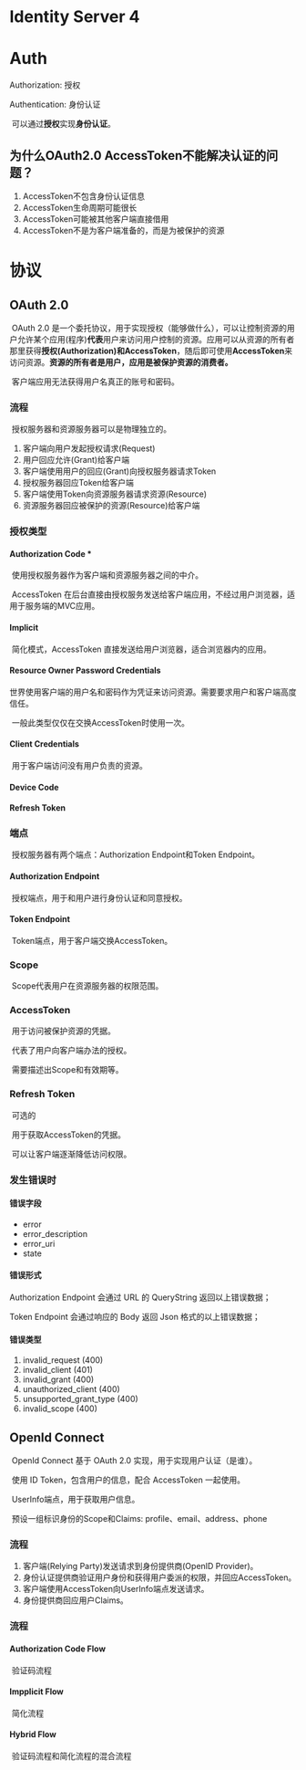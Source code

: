 # Identity Server 4

# Auth

Authorization: 授权

Authentication: 身份认证

​	可以通过**授权**实现**身份认证**。

## 为什么OAuth2.0 AccessToken不能解决认证的问题？

1. AccessToken不包含身份认证信息
2. AccessToken生命周期可能很长
3. AccessToken可能被其他客户端直接借用
4. AccessToken不是为客户端准备的，而是为被保护的资源

# 协议

## OAuth 2.0

​	OAuth 2.0 是一个委托协议，用于实现授权（能够做什么），可以让控制资源的用户允许某个应用(程序)**代表**用户来访问用户控制的资源。应用可以从资源的所有者那里获得**授权(Authorization)**和**AccessToken**，随后即可使用**AccessToken**来访问资源。**资源的所有者是用户，应用是被保护资源的消费者。**

​	客户端应用无法获得用户名真正的账号和密码。

### 流程

​	授权服务器和资源服务器可以是物理独立的。

1. 客户端向用户发起授权请求(Request)
2. 用户回应允许(Grant)给客户端
3. 客户端使用用户的回应(Grant)向授权服务器请求Token
4. 授权服务器回应Token给客户端
5. 客户端使用Token向资源服务器请求资源(Resource)
6. 资源服务器回应被保护的资源(Resource)给客户端

### 授权类型

#### Authorization Code *

​	使用授权服务器作为客户端和资源服务器之间的中介。

​	AccessToken 在后台直接由授权服务发送给客户端应用，不经过用户浏览器，适用于服务端的MVC应用。

#### Implicit

​	简化模式，AccessToken 直接发送给用户浏览器，适合浏览器内的应用。

#### Resource Owner Password Credentials

​	世界使用客户端的用户名和密码作为凭证来访问资源。需要要求用户和客户端高度信任。

​	一般此类型仅仅在交换AccessToken时使用一次。

#### Client Credentials

​	用于客户端访问没有用户负责的资源。

#### Device Code

#### Refresh Token

### 端点

​	授权服务器有两个端点：Authorization Endpoint和Token Endpoint。

#### Authorization Endpoint

​	授权端点，用于和用户进行身份认证和同意授权。

#### Token Endpoint

​	Token端点，用于客户端交换AccessToken。

### Scope

​	Scope代表用户在资源服务器的权限范围。

### AccessToken

​	用于访问被保护资源的凭据。

​	代表了用户向客户端办法的授权。

​	需要描述出Scope和有效期等。

### Refresh Token

​	可选的

​	用于获取AccessToken的凭据。

​	可以让客户端逐渐降低访问权限。

### 发生错误时

#### 错误字段

- error
- error_description
- error_uri
- state

#### 错误形式

Authorization Endpoint 会通过 URL 的 QueryString 返回以上错误数据；

Token Endpoint 会通过响应的 Body 返回 Json 格式的以上错误数据；

#### 错误类型

1. invalid_request (400)
2. invalid_client (401)
3. invalid_grant (400)
4. unauthorized_client (400)
5. unsupported_grant_type (400)
6. invalid_scope (400)

## OpenId Connect

​	OpenId Connect 基于 OAuth 2.0 实现，用于实现用户认证（是谁）。

​	使用 ID Token，包含用户的信息，配合 AccessToken 一起使用。

​	UserInfo端点，用于获取用户信息。

​	预设一组标识身份的Scope和Claims: profile、email、address、phone

### 流程

1. 客户端(Relying Party)发送请求到身份提供商(OpenID Provider)。
2. 身份认证提供商验证用户身份和获得用户委派的权限，并回应AccessToken。
3. 客户端使用AccessToken向UserInfo端点发送请求。
4. 身份提供商回应用户Claims。

### 流程

#### Authorization Code Flow

​	验证码流程

#### Impplicit Flow

​	简化流程

#### Hybrid Flow

​	验证码流程和简化流程的混合流程

